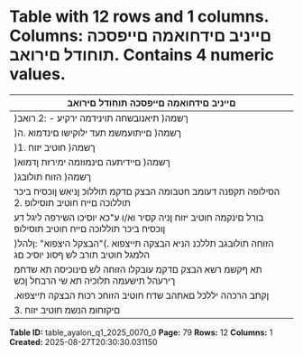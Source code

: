 # Table with 12 rows and 1 columns. Columns: םייניב םידחואמה םייפסכה תוחודל םירואב. Contains 4 numeric values.

| םייניב םידחואמה םייפסכה תוחודל םירואב |
|---|
| )ךשמה( תיאנובשחה תוינידמה ירקיע - :2 רואב |
| )ךשמה( םייתועמשמ תעד ילוקישו םינדמוא .ה |
| )ךשמה( חוטיב יזוח .1 |
| )ךשמה( םיידיתעה םינמוזמה ימירזת ןדמוא |
| )ךשמה( הזוח תולובג |
| הסילופה תקפנה דעומב חטבומה הבצק םדקמ תוללוכ ןניאש ןוכסיח ביכר תוללוכה םייח חוטיב תוסילופ .2 |
| בורל םינקמה חוטיב יזוח ןניה קסיר וא/ו ע"כא יוסיכו השירפה ליגל דע ןוכסיח ביכר תוללוכה םייח חוטיב תוסילופ |
| הזוחה תולובגב תללכנ הניא הבצקה תייצפוא .)"הבצקל היצפוא" :ןלהל( הלמגל חוטיב תורב לש ףסונ יוסיכ םג |
| תא ףקשמ רשא הבצק םדקמ עובקלו הזוחה לש םינוכיסה תא שדחמ ךירעהל תישעמה תלוכיה תא שי הרבחל ןכש |
| .ןקתב הרכהה יללכל םאתהב שדח חוטיב הזוחכ רכות הבצקה תייצפוא | השומימ רחאל .םינוכיס םתוא |
| םיקזחומ הנשמ חוטיב יזוח .3 |

**Table ID:** table_ayalon_q1_2025_0070_0
**Page:** 79
**Rows:** 12
**Columns:** 1
**Created:** 2025-08-27T20:30:30.031150

